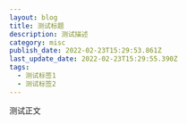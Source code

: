 ```yaml
---
layout: blog
title: 测试标题
description: 测试描述
category: misc
publish_date: 2022-02-23T15:29:53.861Z
last_update_date: 2022-02-23T15:29:55.390Z
tags:
  - 测试标签1
  - 测试标签2
---
```

测试正文